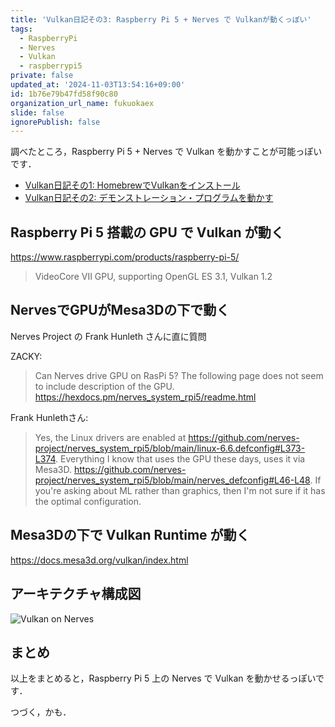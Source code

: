 ```yaml
---
title: 'Vulkan日記その3: Raspberry Pi 5 + Nerves で Vulkanが動くっぽい'
tags:
  - RaspberryPi
  - Nerves
  - Vulkan
  - raspberrypi5
private: false
updated_at: '2024-11-03T13:54:16+09:00'
id: 1b76e79b47fd58f90c80
organization_url_name: fukuokaex
slide: false
ignorePublish: false
---
```

調べたところ，Raspberry Pi 5 + Nerves で Vulkan を動かすことが可能っぽいです．

- [Vulkan日記その1: HomebrewでVulkanをインストール](https://qiita.com/zacky1972/items/967d6ea213ee658bfa43)
- [Vulkan日記その2: デモンストレーション・プログラムを動かす](https://qiita.com/zacky1972/items/65ac97e850441958a7ea)

## Raspberry Pi 5 搭載の GPU で Vulkan が動く

https://www.raspberrypi.com/products/raspberry-pi-5/

> VideoCore VII GPU, supporting OpenGL ES 3.1, Vulkan 1.2

## NervesでGPUがMesa3Dの下で動く

Nerves Project の Frank Hunleth さんに直に質問

ZACKY:

> Can Nerves drive GPU on RasPi 5? The following page does not seem to include description of the GPU.
> https://hexdocs.pm/nerves_system_rpi5/readme.html

Frank Hunlethさん:

> Yes, the Linux drivers are enabled at https://github.com/nerves-project/nerves_system_rpi5/blob/main/linux-6.6.defconfig#L373-L374. 
> Everything I know that uses the GPU these days, uses it via Mesa3D. https://github.com/nerves-project/nerves_system_rpi5/blob/main/nerves_defconfig#L46-L48. 
> If you're asking about ML rather than graphics, then I'm not sure if it has the optimal configuration.

## Mesa3Dの下で Vulkan Runtime が動く 

https://docs.mesa3d.org/vulkan/index.html

## アーキテクチャ構成図

![Vulkan on Nerves](https://qiita-image-store.s3.ap-northeast-1.amazonaws.com/0/55223/69d42633-0d6c-3bc1-67aa-8e18b09a9d7c.png)

## まとめ

以上をまとめると，Raspberry Pi 5 上の Nerves で Vulkan を動かせるっぽいです．

つづく，かも．
